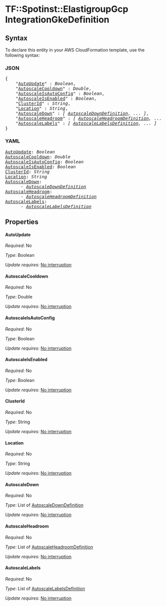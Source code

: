 # TF::Spotinst::ElastigroupGcp IntegrationGkeDefinition

## Syntax

To declare this entity in your AWS CloudFormation template, use the following syntax:

### JSON

<pre>
{
    "<a href="#autoupdate" title="AutoUpdate">AutoUpdate</a>" : <i>Boolean</i>,
    "<a href="#autoscalecooldown" title="AutoscaleCooldown">AutoscaleCooldown</a>" : <i>Double</i>,
    "<a href="#autoscaleisautoconfig" title="AutoscaleIsAutoConfig">AutoscaleIsAutoConfig</a>" : <i>Boolean</i>,
    "<a href="#autoscaleisenabled" title="AutoscaleIsEnabled">AutoscaleIsEnabled</a>" : <i>Boolean</i>,
    "<a href="#clusterid" title="ClusterId">ClusterId</a>" : <i>String</i>,
    "<a href="#location" title="Location">Location</a>" : <i>String</i>,
    "<a href="#autoscaledown" title="AutoscaleDown">AutoscaleDown</a>" : <i>[ <a href="autoscaledowndefinition.md">AutoscaleDownDefinition</a>, ... ]</i>,
    "<a href="#autoscaleheadroom" title="AutoscaleHeadroom">AutoscaleHeadroom</a>" : <i>[ <a href="autoscaleheadroomdefinition.md">AutoscaleHeadroomDefinition</a>, ... ]</i>,
    "<a href="#autoscalelabels" title="AutoscaleLabels">AutoscaleLabels</a>" : <i>[ <a href="autoscalelabelsdefinition.md">AutoscaleLabelsDefinition</a>, ... ]</i>
}
</pre>

### YAML

<pre>
<a href="#autoupdate" title="AutoUpdate">AutoUpdate</a>: <i>Boolean</i>
<a href="#autoscalecooldown" title="AutoscaleCooldown">AutoscaleCooldown</a>: <i>Double</i>
<a href="#autoscaleisautoconfig" title="AutoscaleIsAutoConfig">AutoscaleIsAutoConfig</a>: <i>Boolean</i>
<a href="#autoscaleisenabled" title="AutoscaleIsEnabled">AutoscaleIsEnabled</a>: <i>Boolean</i>
<a href="#clusterid" title="ClusterId">ClusterId</a>: <i>String</i>
<a href="#location" title="Location">Location</a>: <i>String</i>
<a href="#autoscaledown" title="AutoscaleDown">AutoscaleDown</a>: <i>
      - <a href="autoscaledowndefinition.md">AutoscaleDownDefinition</a></i>
<a href="#autoscaleheadroom" title="AutoscaleHeadroom">AutoscaleHeadroom</a>: <i>
      - <a href="autoscaleheadroomdefinition.md">AutoscaleHeadroomDefinition</a></i>
<a href="#autoscalelabels" title="AutoscaleLabels">AutoscaleLabels</a>: <i>
      - <a href="autoscalelabelsdefinition.md">AutoscaleLabelsDefinition</a></i>
</pre>

## Properties

#### AutoUpdate

_Required_: No

_Type_: Boolean

_Update requires_: [No interruption](https://docs.aws.amazon.com/AWSCloudFormation/latest/UserGuide/using-cfn-updating-stacks-update-behaviors.html#update-no-interrupt)

#### AutoscaleCooldown

_Required_: No

_Type_: Double

_Update requires_: [No interruption](https://docs.aws.amazon.com/AWSCloudFormation/latest/UserGuide/using-cfn-updating-stacks-update-behaviors.html#update-no-interrupt)

#### AutoscaleIsAutoConfig

_Required_: No

_Type_: Boolean

_Update requires_: [No interruption](https://docs.aws.amazon.com/AWSCloudFormation/latest/UserGuide/using-cfn-updating-stacks-update-behaviors.html#update-no-interrupt)

#### AutoscaleIsEnabled

_Required_: No

_Type_: Boolean

_Update requires_: [No interruption](https://docs.aws.amazon.com/AWSCloudFormation/latest/UserGuide/using-cfn-updating-stacks-update-behaviors.html#update-no-interrupt)

#### ClusterId

_Required_: No

_Type_: String

_Update requires_: [No interruption](https://docs.aws.amazon.com/AWSCloudFormation/latest/UserGuide/using-cfn-updating-stacks-update-behaviors.html#update-no-interrupt)

#### Location

_Required_: No

_Type_: String

_Update requires_: [No interruption](https://docs.aws.amazon.com/AWSCloudFormation/latest/UserGuide/using-cfn-updating-stacks-update-behaviors.html#update-no-interrupt)

#### AutoscaleDown

_Required_: No

_Type_: List of <a href="autoscaledowndefinition.md">AutoscaleDownDefinition</a>

_Update requires_: [No interruption](https://docs.aws.amazon.com/AWSCloudFormation/latest/UserGuide/using-cfn-updating-stacks-update-behaviors.html#update-no-interrupt)

#### AutoscaleHeadroom

_Required_: No

_Type_: List of <a href="autoscaleheadroomdefinition.md">AutoscaleHeadroomDefinition</a>

_Update requires_: [No interruption](https://docs.aws.amazon.com/AWSCloudFormation/latest/UserGuide/using-cfn-updating-stacks-update-behaviors.html#update-no-interrupt)

#### AutoscaleLabels

_Required_: No

_Type_: List of <a href="autoscalelabelsdefinition.md">AutoscaleLabelsDefinition</a>

_Update requires_: [No interruption](https://docs.aws.amazon.com/AWSCloudFormation/latest/UserGuide/using-cfn-updating-stacks-update-behaviors.html#update-no-interrupt)

